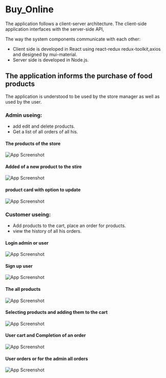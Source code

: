 # Buy_Online
The application follows a client-server architecture.
The client-side application interfaces with the server-side API,


The way the system components communicate with each other:
- Client side is developed in React using react-redux redux-toolkit,axios and designed by mui-material.
- Server side is developed in Node.js.

## The application informs the purchase of food products

The application is understood to be used by the store manager as well as used by the user.
### Admin useing: 
- add edit and delete products.
- Get a list of all orders of all his.

#### The products of the store
![App Screenshot]([https://github.com/michal-saslow/HadassimHomeTest/blob/main/partA/Screenshots/members.png](https://github.com/michal-saslow/buy_online/blob/main/Screenshots/all-product-admin.png))
#### Added of a new product to the stire
![App Screenshot]([https://github.com/michal-saslow/HadassimHomeTest/blob/main/partA/Screenshots/add%20member.png](https://github.com/michal-saslow/buy_online/blob/main/Screenshots/add-product.png))
#### product card with option to update
![App Screenshot]([https://github.com/michal-saslow/HadassimHomeTest/blob/main/partA/Screenshots/add%20member.png](https://github.com/michal-saslow/buy_online/blob/main/Screenshots/update-product.png))

### Customer useing:
- Add products to the cart, place an order for products.
- view the history of all his orders.


#### Login admin or user
![App Screenshot]([https://github.com/michal-saslow/HadassimHomeTest/blob/main/partA/Screenshots/add%20member.png](https://github.com/michal-saslow/buy_online/blob/main/Screenshots/login.png))
#### Sign up user
![App Screenshot]([https://github.com/michal-saslow/HadassimHomeTest/blob/main/partA/Screenshots/add%20member.png](https://github.com/michal-saslow/buy_online/blob/main/Screenshots/signUp.png))
#### The all products
![App Screenshot]([https://github.com/michal-saslow/HadassimHomeTest/blob/main/partA/Screenshots/add%20member.png](https://github.com/michal-saslow/buy_online/blob/main/Screenshots/AllProduct-user.png))
#### Selecting products and adding them to the cart 
![App Screenshot]([https://github.com/michal-saslow/HadassimHomeTest/blob/main/partA/Screenshots/add%20member.png](https://github.com/michal-saslow/buy_online/blob/main/Screenshots/add-cart.png))
#### User cart and Completion of an order
![App Screenshot]([https://github.com/michal-saslow/HadassimHomeTest/blob/main/partA/Screenshots/add%20member.png](https://github.com/michal-saslow/buy_online/blob/main/Screenshots/add_order.png))
#### User orders or for the admin all orders
![App Screenshot]([https://github.com/michal-saslow/HadassimHomeTest/blob/main/partA/Screenshots/add%20member.png](https://github.com/michal-saslow/buy_online/blob/main/Screenshots/order-user.png))
